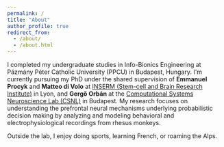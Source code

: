 ```yaml
---
permalink: /
title: "About"
author_profile: true
redirect_from: 
  - /about/
  - /about.html
---
```


I completed my undergraduate studies in Info-Bionics Engineering at Pázmány Péter Catholic University (PPCU) in Budapest, Hungary. I'm currently pursuing my PhD under the shared supervision of **Emmanuel Procyk** and **Matteo di Volo** at [INSERM (Stem-cell and Brain Research Institute)](https://sbri.fr/teams/neurobiology-of-executive-functions/) in Lyon, and **Gergő Orbán** at the [Computational Systems Neuroscience Lab (CSNL)](http://golab.wigner.mta.hu/) in Budapest. My research focuses on understanding the prefrontal neural mechanisms underlying probabilistic decision making by analyzing and modeling behavioral and electrophysiological recordings from rhesus monkeys.

Outside the lab, I enjoy doing sports, learning French, or roaming the Alps.
